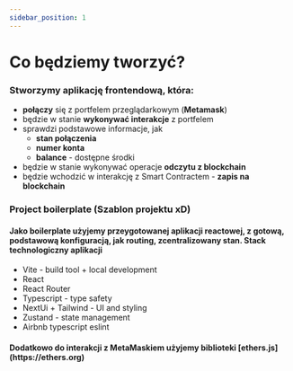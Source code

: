 ```yaml
---
sidebar_position: 1
---
```


# Co będziemy tworzyć?


### Stworzymy aplikację frontendową, która:

- **połączy** się z portfelem przeglądarkowym (**Metamask**)
- będzie w stanie **wykonywać interakcje** z portfelem
- sprawdzi podstawowe informacje, jak 
  - **stan połączenia**
  - **numer konta**
  - **balance** - dostępne środki
- będzie w stanie wykonywać operacje **odczytu z blockchain**
- będzie wchodzić w interakcję z Smart Contractem - **zapis na blockchain**
  
### Project boilerplate (Szablon projektu xD)

<h4>
Jako boilerplate użyjemy przeygotowanej aplikacji reactowej, z gotową, 
podstawową konfiguracją, jak routing, zcentralizowany stan. 
Stack technologiczny aplikacji
</h4>

- Vite - build tool + local development
- React
- React Router
- Typescript - type safety
- NextUi + Tailwind - UI and styling
- Zustand - state management
- Airbnb typescript eslint

<h4>
Dodatkowo do interakcji z MetaMaskiem użyjemy biblioteki [ethers.js](https://ethers.org)
</h4>
